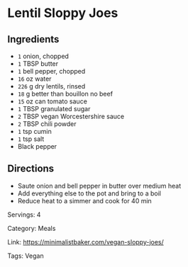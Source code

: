 # Lentil Sloppy Joes

## Ingredients

- `1` onion, chopped
- `1` TBSP butter
- `1` bell pepper, chopped
- `16` oz water
- `226` g dry lentils, rinsed
- `18` g better than bouillon no beef
- `15` oz can tomato sauce
- `1` TBSP granulated sugar
- `2` TBSP vegan Worcestershire sauce
- `2` TBSP chili powder
- `1` tsp cumin
- `1` tsp salt
- Black pepper

## Directions

- Saute onion and bell pepper in butter over medium heat
- Add everything else to the pot and bring to a boil
- Reduce heat to a simmer and cook for 40 min

Servings: 4

Category: Meals

Link: https://minimalistbaker.com/vegan-sloppy-joes/

Tags: Vegan

